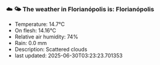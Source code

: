 ### ☁️ 🌤️  The weather in Florianópolis is: Florianópolis

- Temperature: 14.7°C
- On flesh: 14.16°C
- Relative air humidity: 74%
- Rain: 0.0 mm
- Description: Scattered clouds
- last updated: 2025-06-30T03:23:23.701353
